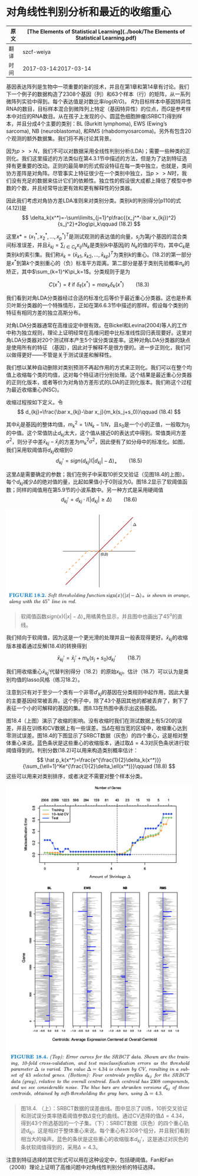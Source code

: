 # 对角线性判别分析和最近的收缩重心

| 原文   | [The Elements of Statistical Learning](../book/The Elements of Statistical Learning.pdf) |
| ---- | ---------------------------------------- |
| 翻译   | szcf-weiya                               |
| 时间   | 2017-03-14:2017-03-14                    |

基因表达阵列是生物中一项重要的新的技术，并且在第1章和第14章有讨论。我们下一个例子的数据构造了2308个基因（列）和63个样本（行）的矩阵，从一系列微阵列实验中得到。每个表达值是对数比率$log(R/G)$。 $R$为目标样本中基因特异性RNA的数目，目标样本混合到微阵列上特定（基因特异性）的位点，而$G$是参考样本中对应的RNA数目。从在孩子上发现的小、圆蓝色细胞肿瘤(SRBCT)得到样本，并且分成4个主要的类别：BL (Burkitt lymphoma), EWS (Ewing’s sarcoma), NB (neuroblastoma), 和RMS (rhabdomyosarcoma)。另外有包含20个观测的额外数据集。我们将不再讨论其背景。

因为$p>>N$，我们不可以对数据采用全线性判别分析(LDA)；需要一些种类的正则化。我们这里描述的方法类似在第4.3.1节中描述的方法，但是为了达到特征选择有更重要的改动。正则的最简单的形式假设特征在每一类中独立，也就是，类间协方差阵是对角阵。尽管事实上特征很少在一个类别中独立，当$p>>N$时，我们没有充足的数据来估计它们的依赖性。独立性的假设很大成都上降低了模型中参数的个数，并且经常导出更有效和更有解释性的分类器。

因此我们考虑对角协方差LDA准则来对类别分类。类别$k$的判别得分[p110的式(4.12)]是
$$
\delta_k(x^*)=-\sum\limits_{j=1}^p\frac{(x_j^*-\bar x_{kj})^2}{s_j^2}+2log\pi_k\qquad (18.2)
$$

这里$x*=(x_1^*,x_2^*,\ldots,x_p^*)^T$是测试观测的表达值的向量，$s_j$为第$j$个基因的混合类间标准误差，并且$\bar x_{kj}=\sum_{i\in C_k}x_{ij}/N_k$是类别$k$中基因$j$的 $N_k$的值的平均，其中$C_k$是类别$k$的索引集。我们称$\tilde x_k=(\bar x_{k1},\bar x_{k2},\ldots,\bar x_{kp})^T$为类别$k$的重心。(18.2)的第一部分是$x^*$到第$k$个类别重心的（负）标准平方距离。第二部分是基于类别先验概率$\pi_k$的矫正，其中$\sum_{k=1}^K\pi_k=1$。分类规则于是为

$$
C(x^*)=\ell\text{ if } \delta_{\ell}(x^*)=max_k\delta_k(x^*)\qquad (18.3)
$$

我们看到对角LDA分类器经过合适的标准化后等价于最近重心分类器。这也是朴素贝叶斯分类器的一个特殊情形，正如在第6.6.3节中描述的那样。假设每个类别的特征有相同方差的独立高斯分布。

对角LDA分类器通常在高维设定中很有效。在Bickel和Levina(2004)等人的工作中称为独立规则，理论上证明经常在高维问题中比标准线性回归表现要好。这里对角LDA分类器对20个测试样本产生5个误分类误差率。这种对角LDA分类器的缺点是使用所有的特征 （基因），因此对于解释不是很方便的。进一步正则化，我们可以做得更好——不管是关于测试误差和解释性。

我们想以某种自动删除对类别预测不再起作用的方式来正则化。我们可以在整个均值上收缩每个类的均值，这对每个特征进行分别处理。这个结果是最近重心分类器的正则化版本，或者等价为对角协方差形式的LDA的正则化版本。我们称这个过程为最近收缩重心(NSC)。

收缩过程按如下定义。令
$$
d_{kj}=\frac{\bar x_{kj}-\bar x_j}{m_k(s_j+s_0)}\qquad (18.4)
$$

其中$\bar x_j$是基因$j$的整体均值，$m_k^2=1/N_k-1/N$，且$s_0$是一个小的正值，一般取为$s_j$的中值。这个常值防止$d_{kj}$太大，这个值从接近0的表达式中得到。常值类间方差$\sigma^2$，则分子中差$\bar x_{kj}-\bar x_j$的方差为$m_k^2\sigma^2$，因此便有了如分母中的标准化。如图，我们采用软阈值将$d_{kj}$收缩到0
$$
d_{kj}'=sign(d_{kj})(\vert d_{kj}\vert-\Delta)_+\qquad (18.5)
$$

这里$\Delta$是需要确定的参数；我们在例子中采取10折交叉验证（见图18.4的上图）。每个$d_{kj}$减少$\Delta$的绝对值的量，比起如果值小于0则设为0。图18.2显示了软阈值函数；同样的阈值用在第5.9节的小波系数中。另一种方式是采用硬阈值
$$
d_{kj}'=d_{kj}\cdot I(\vert d_{kj}\vert\ge \Delta)\qquad (18.6)
$$

![](../img/18/fig18.2.png)

> 软阈值函数$sign(x)(\vert x\vert-\Delta)_+$用橘黄色显示，并且图中也画出了$45^o$的直线。

我们倾向于软阈值，因为这是一个更光滑的处理并且一般表现得更好。$\bar x_{kj}$的收缩版本接着通过反解(18.4)的转换得到

$$
\bar x_{kj}'=\bar x_j'+m_k(s_j+s_0)d_{kj}'\qquad (18.7)
$$

我们用收缩重心$\bar x_{kj}'$代替判别得分（18.2）的原始$x_{kj}$。估计（18.7）可以认为是类别均值的lasso风格（练习18.2）。

注意到只有对于至少一个类有一个非零$d'_{kj}$的基因在分类规则中起作用，因此大量的主要基因经常被丢弃。这个例子中，除了43个基因其他的都被丢弃了，剩下了表征一个小的可解释的基因的集。图8.13在热图中表示出这些基因。

图18.4（上图）演示了收缩的影响。没有收缩时我们在测试数据上有5/20的误差，并且在训练和CV数据上有一些误差。当$\Delta$在相当宽的区域中，收缩重心达到零测试误差。图18.4的下图显示了SRBCT数据（灰色）的四个重心，这是相对整体重心来说。蓝色条状是这些重心的收缩版本，通过取$\Delta=4.3$对灰色条状进行软阈值得到的。判别分数(18.2)可以用来构造类别概率估计：
$$
\hat p_k(x^*)=\frac{e^{\frac{1}{2}\delta_k(x^*)}}{\sum_{\ell=1}^Ke^{\frac{1}{2}\delta_\ell(x^*)}}\qquad (18.8)
$$
这些可以用来对类别排序，或者决定不需要对整个样本分类。

![](../img/18/fig18.4.png)

> 图18.4. （上）：SRBCT数据的误差曲线。图中显示了训练，10折交叉验证和测试误分类率随着阈值参数$\Delta$变化的曲线。通过CV选择的值$\Delta=4.34$，得到43个所选基因的一个子集。（下）：SRBCT数据（灰色）的四个重心轨迹$d_{kj}$，这是相对于整体重心来说。每个重心有2308个组分，并且我们看到相当大的噪声。蓝色的条状是这些重心的收缩版本$d_{kj}'$，这是通过对灰色的条状软阈值得到的，采用$\Delta=4.3$。

注意到特征选择的其它形式可以用在这种设定中，包括硬阈值。Fan和Fan（2008）理论上证明了高维问题中对角线性判别分析的特征选择。
